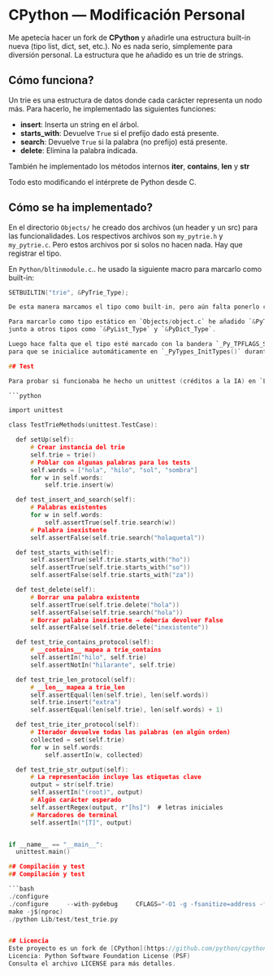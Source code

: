 # CPython — Modificación Personal

Me apetecía hacer un fork de **CPython** y añadirle una estructura built-in nueva (tipo list, dict, set, etc.). No es nada serio,
simplemente para diversión personal. La estructura que he añadido es un trie de strings.

## Cómo funciona?

Un trie es una estructura de datos donde cada carácter representa un nodo más. 
Para hacerlo, he implementado las siguientes funciones:

- **insert**: Inserta un string en el árbol.
- **starts_with**: Devuelve `True` si el prefijo dado está presente.
- **search**: Devuelve `True` si la palabra (no prefijo) está presente.
- **delete**: Elimina la palabra indicada.

También he implementado los métodos internos **__iter__**, **__contains__**,
**__len__** y **__str__**

Todo esto modificando el intérprete de Python desde C.

## Cómo se ha implementado?

En el directorio `Objects/` he creado dos archivos (un header y un src) para las funcionalidades. 
Los respectivos archivos son `my_pytrie.h` y `my_pytrie.c`. Pero estos archivos por si solos no hacen nada. Hay
que registrar el tipo.

En `Python/bltinmodule.c`.. he usado la siguiente macro para marcarlo como built-in:

  ```c
  SETBUILTIN("trie", &PyTrie_Type);

De esta manera marcamos el tipo como built-in, pero aún falta ponerlo como estático para que no haga falta importarlo.

Para marcarlo como tipo estático en `Objects/object.c` he añadido `&PyTrie_Type` al array `static_types[]`, 
junto a otros tipos como `&PyList_Type` y `&PyDict_Type`.

Luego hace falta que el tipo esté marcado con la bandera `_Py_TPFLAGS_STATIC_BUILTIN` 
para que se inicialice automáticamente en `_PyTypes_InitTypes()` durante el arranque del intérprete.

## Test

Para probar si funcionaba he hecho un unittest (créditos a la IA) en `Lib/test/test_trie.py`

```python

import unittest

class TestTrieMethods(unittest.TestCase):

    def setUp(self):
        # Crear instancia del trie
        self.trie = trie()
        # Poblar con algunas palabras para los tests
        self.words = ["hola", "hilo", "sol", "sombra"]
        for w in self.words:
            self.trie.insert(w)

    def test_insert_and_search(self):
        # Palabras existentes
        for w in self.words:
            self.assertTrue(self.trie.search(w))
        # Palabra inexistente
        self.assertFalse(self.trie.search("holaquetal"))

    def test_starts_with(self):
        self.assertTrue(self.trie.starts_with("ho"))
        self.assertTrue(self.trie.starts_with("so"))
        self.assertFalse(self.trie.starts_with("za"))

    def test_delete(self):
        # Borrar una palabra existente
        self.assertTrue(self.trie.delete("hola"))
        self.assertFalse(self.trie.search("hola"))
        # Borrar palabra inexistente → debería devolver False
        self.assertFalse(self.trie.delete("inexistente"))

    def test_trie_contains_protocol(self):
        # __contains__ mapea a trie_contains
        self.assertIn("hilo", self.trie)
        self.assertNotIn("hilarante", self.trie)

    def test_trie_len_protocol(self):
        # __len__ mapea a trie_len
        self.assertEqual(len(self.trie), len(self.words))
        self.trie.insert("extra")
        self.assertEqual(len(self.trie), len(self.words) + 1)

    def test_trie_iter_protocol(self):
        # Iterador devuelve todas las palabras (en algún orden)
        collected = set(self.trie)
        for w in self.words:
            self.assertIn(w, collected)

    def test_trie_str_output(self):
        # La representación incluye las etiquetas clave
        output = str(self.trie)
        self.assertIn("(root)", output)
        # Algún carácter esperado
        self.assertRegex(output, r"[hs]")  # letras iniciales
        # Marcadores de terminal
        self.assertIn("[T]", output)


if __name__ == "__main__":
    unittest.main()

## Compilación y test
## Compilación y test

```bash
./configure
./configure     --with-pydebug     CFLAGS="-O1 -g -fsanitize=address -fno-omit-frame-pointer"     LDFLAGS="-fsanitize=address" # para debug
make -j$(nproc)
./python Lib/test/test_trie.py


## Licencia
Este proyecto es un fork de [CPython](https://github.com/python/cpython)  
Licencia: Python Software Foundation License (PSF)  
Consulta el archivo LICENSE para más detalles.

